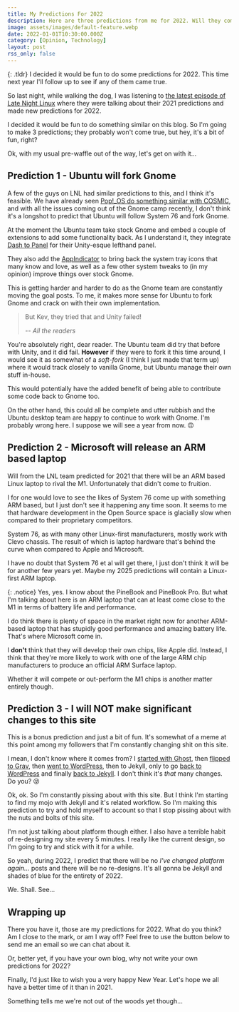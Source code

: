 ```yaml
---
title: My Predictions For 2022
description: Here are three predictions from me for 2022. Will they come true? We will find out a year from now.
image: assets/images/default-feature.webp
date: 2022-01-01T10:30:00.000Z
category: [Opinion, Technology]
layout: post
rss_only: false
---
```

{: .tldr}
I decided it would be fun to do some predictions for 2022. This time next year I'll follow up to see if any of them came true.

So last night, while walking the dog, I was listening to [the latest episode of Late Night Linux](https://latenightlinux.com/late-night-linux-episode-157/) where they were talking about their 2021 predictions and made new predictions for 2022.

I decided it would be fun to do something similar on this blog. So I'm going to make 3 predictions; they probably won't come true, but hey, it's a bit of fun, right?

Ok, with my usual pre-waffle out of the way, let's get on with it...

## Prediction 1 - Ubuntu will fork Gnome
A few of the guys on LNL had similar predictions to this, and I think it's feasible. We have already seen [Pop!_OS do something similar with COSMIC](https://www.omgubuntu.co.uk/2021/06/pop-os-21-04-available-to-download), and with all the issues coming out of the Gnome camp recently, I don't think it's a longshot to predict that Ubuntu will follow System 76 and fork Gnome.

At the moment the Ubuntu team take stock Gnome and embed a couple of extensions to add some functionality back. As I understand it, they integrate [Dash to Panel](https://extensions.gnome.org/extension/1160/dash-to-panel/) for their Unity-esque lefthand panel.

They also add the [AppIndicator](https://extensions.gnome.org/extension/615/appindicator-support/) to bring back the system tray icons that many know and love, as well as a few other system tweaks to (in my opinion) improve things over stock Gnome.

This is getting harder and harder to do as the Gnome team are constantly moving the goal posts. To me, it makes more sense for Ubuntu to fork Gnome and crack on with their own implementation.

> But Kev, they tried that and Unity failed!
>
> <cite>-- All the readers</cite>

You're absolutely right, dear reader. The Ubuntu team did try that before with Unity, and it did fail. **However** if they were to fork it this time around, I would see it as somewhat of a *soft-fork* (I think I just made that term up) where it would track closely to vanilla Gnome, but Ubuntu manage their own stuff in-house.

This would potentially have the added benefit of being able to contribute some code back to Gnome too.

On the other hand, this could all be complete and utter rubbish and the Ubuntu desktop team are happy to continue to work with Gnome. I'm probably wrong here. I suppose we will see a year from now. 🙃

## Prediction 2 - Microsoft will release an ARM based laptop
Will from the LNL team predicted for 2021 that there will be an ARM based Linux laptop to rival the M1. Unfortunately that didn't come to fruition.

I for one would love to see the likes of System 76 come up with something ARM based, but I just don't see it happening any time soon. It seems to me that hardware development in the Open Source space is glacially slow when compared to their proprietary competitors.

System 76, as with many other Linux-first manufacturers, mostly work with Clevo chassis. The result of which is laptop hardware that's behind the curve when compared to Apple and Microsoft.

I have no doubt that System 76 et al will get there, I just don't think it will be for another few years yet. Maybe my 2025 predictions will contain a Linux-first ARM laptop.

{: .notice}
Yes, yes. I know about the PineBook and PineBook Pro. But what I'm talking about here is an ARM laptop that can at least come close to the M1 in terms of battery life and performance.

I do think there is plenty of space in the market right now for another ARM-based laptop that has stupidly good performance and amazing battery life. That's where Microsoft come in.

I **don't** think that they will develop their own chips, like Apple did. Instead, I think that they're more likely to work with one of the large ARM chip manufacturers to produce an official ARM Surface laptop.

Whether it will compete or out-perform the M1 chips is another matter entirely though.

## Prediction 3 - I will NOT make significant changes to this site
This is a bonus prediction and just a bit of fun. It's somewhat of a meme at this point among my followers that I'm constantly changing shit on this site.

I mean, I don't know where it comes from? I [started with Ghost](https://kevq.uk/medium-vs-ghost-which-one-for-a-personal-blog/), then [flipped to Grav](https://kevq.uk/migrating-from-wordpress-to-grav/), then [went to WordPress](https://kevq.uk/coming-full-circle-from-grav-to-wordpress/), then to Jekyll, only to go [back to WordPress](https://kevq.uk/the-wonderful-world-of-wordpress-wizardry-for-working-with-websites/) and finally [back to Jekyll](https://kevq.uk/goodbye-wordpress-switched-to-jekyll/). I don't think it's *that* many changes. Do you? 😜

Ok, ok. So I'm constantly pissing about with this site. But I think I'm starting to find my mojo with Jekyll and it's related workflow. So I'm making this prediction to try and hold myself to account so that I stop pissing about with the nuts and bolts of this site.

I'm not just talking about platform though either. I also have a terrible habit of re-designing my site every 5 minutes. I really like the current design, so I'm going to try and stick with it for a while.

So yeah, during 2022, I predict that there will be no *I've changed platform again...* posts and there will be no re-designs. It's all gonna be Jekyll and shades of blue for the entirety of 2022.

We. Shall. See...

## Wrapping up
There you have it, those are my predictions for 2022. What do you think? Am I close to the mark, or am I way off? Feel free to use the button below to send me an email so we can chat about it.

Or, better yet, if you have your own blog, why not write your own predictions for 2022?

Finally, I'd just like to wish you a very happy New Year. Let's hope we all have a better time of it than in 2021.

Something tells me we're not out of the woods yet though...
